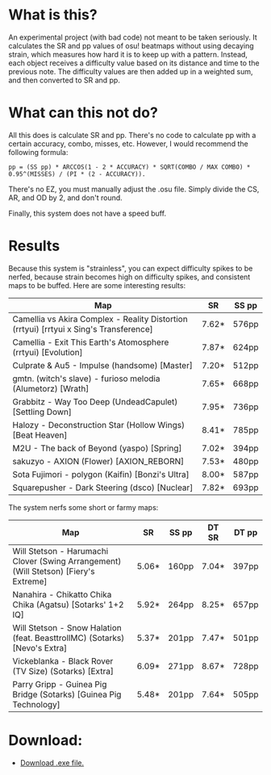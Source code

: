 # What is this?
An experimental project (with bad code) not meant to be taken seriously. It calculates the SR and pp values of osu! beatmaps without using decaying strain, which measures how hard it is to keep up with a pattern. Instead, each object receives a difficulty value based on its distance and time to the previous note. The difficulty values are then added up in a weighted sum, and then converted to SR and pp.

# What can this not do?
All this does is calculate SR and pp. There's no code to calculate pp with a certain accuracy, combo, misses, etc. However, I would recommend the following formula:

`pp = (SS pp) * ARCCOS(1 - 2 * ACCURACY) * SQRT(COMBO / MAX COMBO) * 0.95^(MISSES) / (PI * (2 - ACCURACY)).`

There's no EZ, you must manually adjust the .osu file. Simply divide the CS, AR, and OD by 2, and don't round.

Finally, this system does not have a speed buff.

# Results
Because this system is "strainless", you can expect difficulty spikes to be nerfed, because strain becomes high on difficulty spikes, and  consistent maps to be buffed.
Here are some interesting results:

Map|SR|SS pp
---|---|---
Camellia vs Akira Complex - Reality Distortion (rrtyui) [rrtyui x Sing's Transference] | 7.62* | 576pp
Camellia - Exit This Earth's Atomosphere (rrtyui) [Evolution] | 7.87* | 624pp
Culprate & Au5 - Impulse (handsome) [Master] | 7.20* | 512pp
gmtn. (witch's slave) - furioso melodia (Alumetorz) [Wrath] | 7.65* | 668pp
Grabbitz - Way Too Deep (UndeadCapulet) [Settling Down] | 7.95* | 736pp
Halozy - Deconstruction Star (Hollow Wings) [Beat Heaven] | 8.41* | 785pp
M2U - The back of Beyond (yaspo) [Spring] | 7.02* | 394pp
sakuzyo - AXION (Flower) [AXION_REBORN] | 7.53* | 480pp
Sota Fujimori - polygon (Kaifin) [Bonzi's Ultra] | 8.00* | 587pp
Squarepusher - Dark Steering (dsco) [Nuclear] | 7.82* | 693pp

The system nerfs some short or farmy maps:

Map|SR|SS pp|DT SR|DT pp
---|---|---|---|---
Will Stetson - Harumachi Clover (Swing Arrangement) (Will Stetson) [Fiery's Extreme] | 5.06* | 160pp | 7.04* | 397pp
Nanahira - Chikatto Chika Chika (Agatsu) [Sotarks' 1+2 IQ] | 5.92* | 264pp | 8.25* | 657pp
Will Stetson - Snow Halation (feat. BeasttrollMC) (Sotarks) [Nevo's Extra] | 5.37* | 201pp | 7.47* | 501pp
Vickeblanka - Black Rover (TV Size) (Sotarks) [Extra] | 6.09* | 271pp | 8.67* | 728pp
Parry Gripp - Guinea Pig Bridge (Sotarks) [Guinea Pig Technology] | 5.48* | 201pp | 7.64* | 505pp


# Download:
* [Download .exe file.](https://naitsirk.s-ul.eu/KHaHGflp.exe)
